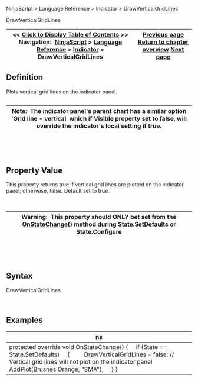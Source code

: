 ﻿


NinjaScript \> Language Reference \> Indicator \> DrawVerticalGridLines






















DrawVerticalGridLines







| \<\< [Click to Display Table of Contents](drawverticalgridlines.md) \>\> **Navigation:**     [NinjaScript](ninjascript-1.md) \> [Language Reference](language_reference_wip-1.md) \> [Indicator](indicator-1.md) \> DrawVerticalGridLines | [Previous page](drawonpricepanel-1.md) [Return to chapter overview](indicator-1.md) [Next page](indicatorbaseconverter-1.md) |
| --- | --- |











## Definition


Plots vertical grid lines on the indicator panel.


## 




| Note:  The indicator panel's parent chart has a similar option 'Grid line \- vertical  which if Visible property set to false, will override the indicator's local setting if true. |
| --- |



 


 


## Property Value


This property returns true if vertical grid lines are plotted on the indicator panel; otherwise, false. Default set to true.


 




| Warning:  This property should ONLY bet set from the [OnStateChange()](onstatechange-1.md) method during State.SetDefaults or State.Configure |
| --- |



 


 


## Syntax


DrawVerticalGridLines


 


## Examples




| ns |
| --- |
| protected override void OnStateChange() {      if (State \=\= State.SetDefaults)      {          DrawVerticalGridLines \= false; // Vertical grid lines will not plot on the indicator panel               AddPlot(Brushes.Orange, "SMA");      } } |









